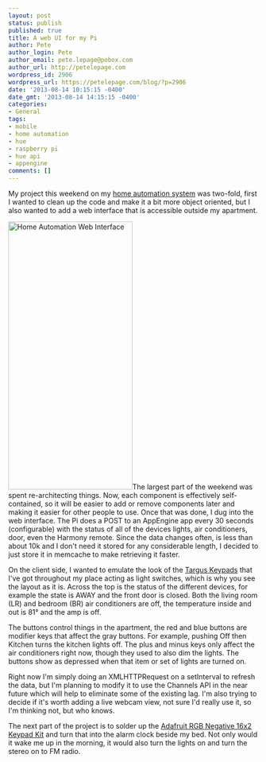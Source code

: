 ```yaml
---
layout: post
status: publish
published: true
title: A web UI for my Pi
author: Pete
author_login: Pete
author_email: pete.lepage@pobox.com
author_url: http://petelepage.com
wordpress_id: 2906
wordpress_url: https://petelepage.com/blog/?p=2906
date: '2013-08-14 10:15:15 -0400'
date_gmt: '2013-08-14 14:15:15 -0400'
categories:
- General
tags:
- mobile
- home automation
- hue
- raspberry pi
- hue api
- appengine
comments: []
---
```

<p>My project this weekend on my <a href="https://github.com/petele/PiHomeControl">home automation system</a> was two-fold, first I wanted to clean up the code and make it a bit more object oriented, but I also wanted to add a web interface that is accessible outside my apartment.  </p>
<p><a href="https://petelepage.com/blog/wp-content/uploads/2013/08/pi_framed-small2.png"><img src="https://petelepage.com/blog/wp-content/uploads/2013/08/pi_framed-small2.png" alt="Home Automation Web Interface" width="250" height="539" class="alignleft size-full wp-image-2912" /></a>The largest part of the weekend was spent re-architecting things.  Now, each component is effectively self-contained, so it will be easier to add or remove components later and making it easier for other people to use.  Once that was done, I dug into the web interface.  The Pi does a POST to an AppEngine app every 30 seconds (configurable) with the status of all of the devices lights, air conditioners, door, even the Harmony remote.  Since the data changes often, is less than about 10k and I don't need it stored for any considerable length, I decided to just store it in memcache to make retrieving it faster.</p>
<p>On the client side, I wanted to emulate the look of the <a href="targus.com/us/productdetail.aspx?regionId=7&sku=AKP10US">Targus Keypads</a> that I've got throughout my place acting as light switches, which is why you see the layout as it is.  Across the top is the status of the different devices, for example the state is AWAY and the front door is closed.  Both the living room (LR) and bedroom (BR) air conditioners are off, the temperature inside and out is 81&deg; and the amp is off.</p>
<p>The buttons control things in the apartment, the red and blue buttons are modifier keys that affect the gray buttons.  For example, pushing Off then Kitchen turns the kitchen lights off.  The plus and minus keys only affect the air conditioners right now, though they used to also dim the lights.  The buttons show as depressed when that item or set of lights are turned on.</p>
<p>Right now I'm simply doing an XMLHTTPRequest on a setInterval to refresh the data, but I'm planning to modify it to use the Channels API in the near future which will help to eliminate some of the existing lag.  I'm also trying to decide if it's worth adding a live webcam view, not sure I'd really use it, so I'm thinking not, but who knows.</p>
<p>The next part of the project is to solder up the <a href="http://www.adafruit.com/products/1110">Adafruit RGB Negative 16x2 Keypad Kit</a> and turn that into the alarm clock beside my bed.  Not only would it wake me up in the morning, it would also turn the lights on and turn the stereo on to FM radio. </p>
